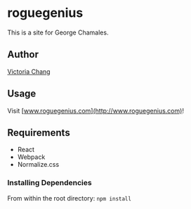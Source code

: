 # roguegenius
This is a site for George Chamales.

## Author
[Victoria Chang](www.v1x1e.com)

## Usage
Visit [www.roguegenius.com](http://www.roguegenius.com)!

## Requirements
- React
- Webpack
- Normalize.css

### Installing Dependencies
From within the root directory: `npm install`
